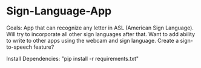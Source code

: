 # Sign-Language-App
Goals: App that can recognize any letter in ASL (American Sign Language). Will try to incorporate all other sign languages after that. Want to add ability to write to other apps using the webcam and sign language. Create a sign-to-speech feature?

Install Dependencies: "pip install -r requirements.txt"
